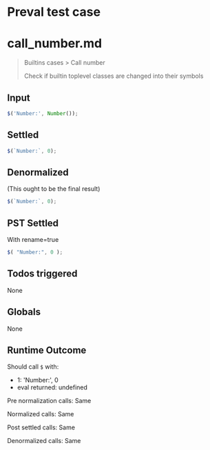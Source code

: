 # Preval test case

# call_number.md

> Builtins cases > Call number
>
> Check if builtin toplevel classes are changed into their symbols

## Input

`````js filename=intro
$('Number:', Number());
`````


## Settled


`````js filename=intro
$(`Number:`, 0);
`````


## Denormalized
(This ought to be the final result)

`````js filename=intro
$(`Number:`, 0);
`````


## PST Settled
With rename=true

`````js filename=intro
$( "Number:", 0 );
`````


## Todos triggered


None


## Globals


None


## Runtime Outcome


Should call `$` with:
 - 1: 'Number:', 0
 - eval returned: undefined

Pre normalization calls: Same

Normalized calls: Same

Post settled calls: Same

Denormalized calls: Same
